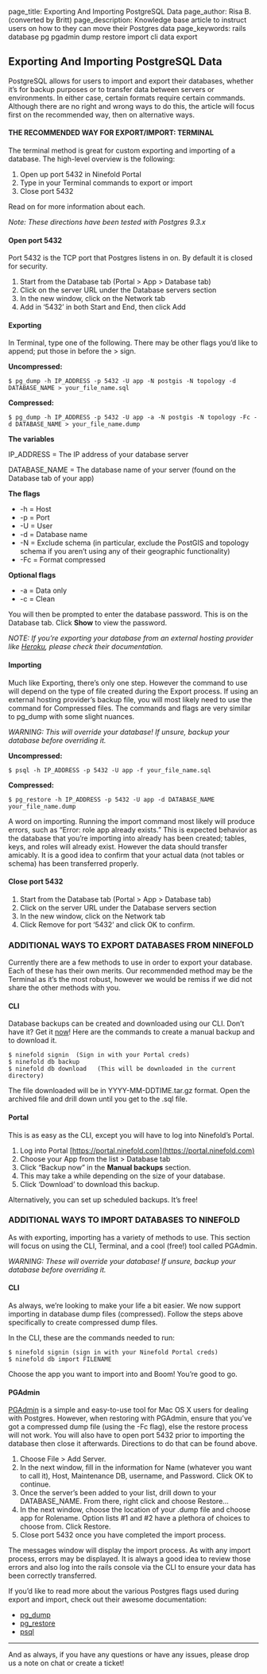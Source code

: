 page_title:       Exporting And Importing PostgreSQL Data
page_author:      Risa B. (converted by Britt)
page_description: Knowledge base article to instruct users on how to they can move their Postgres data
page_keywords:    rails database pg pgadmin dump restore import cli data export

## Exporting And Importing PostgreSQL Data

PostgreSQL allows for users to import and export their databases, whether it’s for backup purposes or to transfer data between servers or environments.  In either case, certain formats require certain commands.  Although there are no right and wrong ways to do this, the article will focus first on the recommended way, then on alternative ways.

#### THE RECOMMENDED WAY FOR EXPORT/IMPORT: TERMINAL
The terminal method is great for custom exporting and importing of a database. The high-level overview is the following:

1. Open up port 5432 in Ninefold Portal
2. Type in your Terminal commands to export or import
3. Close port 5432

Read on for more information about each.

_Note: These directions have been tested with Postgres 9.3.x_

#### Open port 5432

Port 5432 is the TCP port that Postgres listens in on.  By default it is closed for security.

1. Start from the Database tab (Portal > App > Database tab)
2. Click on the server URL under the Database servers section
3. In the new window, click on the Network tab
4. Add in ‘5432’ in both Start and End, then click Add

#### Exporting

In Terminal, type one of the following. There may be other flags you’d like to append; put those in before the > sign.  

__Uncompressed:__

	$ pg_dump -h IP_ADDRESS -p 5432 -U app -N postgis -N topology -d DATABASE_NAME > your_file_name.sql

__Compressed:__

	$ pg_dump -h IP_ADDRESS -p 5432 -U app -a -N postgis -N topology -Fc -d DATABASE_NAME > your_file_name.dump 

__The variables__

IP_ADDRESS = The IP address of your database server

DATABASE_NAME = The database name of your server (found on the Database tab of your app)

__The flags__

* -h = Host
* -p = Port
* -U = User
* -d = Database name
* -N = Exclude schema (in particular, exclude the PostGIS and topology schema if you aren’t using any of their geographic functionality)
* -Fc = Format compressed

__Optional flags__

* -a = Data only
* -c = Clean

You will then be prompted to enter the database password. This is on the Database tab. Click __Show__ to view the password.

_NOTE: If you’re exporting your database from an external hosting provider like [Heroku](https://devcenter.heroku.com/articles/heroku-postgres-import-export), please check their documentation._

#### Importing

Much like Exporting, there’s only one step. However the command to use will depend on the type of file created during the Export process.  If using an external hosting provider’s backup file, you will most likely need to use the command for Compressed files.  The commands and flags are very similar to pg_dump with some slight nuances.

_WARNING: This will override your database! If unsure, backup your database before overriding it._

__Uncompressed:__

	$ psql -h IP_ADDRESS -p 5432 -U app -f your_file_name.sql

__Compressed:__

	$ pg_restore -h IP_ADDRESS -p 5432 -U app -d DATABASE_NAME your_file_name.dump

A word on importing. Running the import command most likely will produce errors, such as “Error: role app already exists.”  This is expected behavior as the database that you’re importing into already has been created; tables, keys, and roles will already exist. However the data should transfer amicably. It is a good idea to confirm that your actual data (not tables or schema) has been transferred properly.

#### Close port 5432

1. Start from the Database tab (Portal > App > Database tab)
2. Click on the server URL under the Database servers section
3. In the new window, click on the Network tab
4. Click Remove for port ‘5432’ and click OK to confirm.

### ADDITIONAL WAYS TO EXPORT DATABASES FROM NINEFOLD

Currently there are a few methods to use in order to export your database.  Each of these has their own merits. Our recommended method may be the Terminal as it’s the most robust, however we would be remiss if we did not share the other methods with you.

#### CLI

Database backups can be created and downloaded using our CLI. Don’t have it? Get it [now](http://www.ninefold.com/docs/getstarted/how_to_install_and_utilize_the_cli)!  Here are the commands to create a manual backup and to download it.

	$ ninefold signin  (Sign in with your Portal creds)
	$ ninefold db backup   
	$ ninefold db download   (This will be downloaded in the current directory)

The file downloaded will be in YYYY-MM-DDTIME.tar.gz format. Open the archived file and drill down until you get to the .sql file.

#### Portal

This is as easy as the CLI, except you will have to log into Ninefold’s Portal.

1. Log into Portal [https://portal.ninefold.com](https://portal.ninefold.com)
2. Choose your App from the list > Database tab
3. Click “Backup now” in the __Manual backups__ section.
4. This may take a while depending on the size of your database.
5. Click ‘Download’ to download this backup.

Alternatively, you can set up scheduled backups. It’s free!  

### ADDITIONAL WAYS TO IMPORT DATABASES TO NINEFOLD
As with exporting, importing has a variety of methods to use. This section will focus on using the CLI, Terminal, and a cool (free!) tool called PGAdmin.

_WARNING: These will override your database! If unsure, backup your database before overriding it._

#### CLI

As always, we’re looking to make your life a bit easier. We now support importing in database dump files (compressed).  Follow the steps above specifically to create compressed dump files.

In the CLI, these are the commands needed to run:

	$ ninefold signin (sign in with your Ninefold Portal creds)
	$ ninefold db import FILENAME

Choose the app you want to import into and Boom! You’re good to go.

#### PGAdmin

[PGAdmin](http://www.pgadmin.org/) is a simple and easy-to-use tool for Mac OS X users for dealing with Postgres. However, when restoring with PGAdmin, ensure that you’ve got a compressed dump file (using the -Fc flag), else the restore process will not work.  You will also have to open port 5432 prior to importing the database then close it afterwards.  Directions to do that can be found above.  

1. Choose File > Add Server.
2. In the next window, fill in the information for Name (whatever you want to call it), Host, Maintenance DB, username, and Password. Click OK to continue.
3. Once the server’s been added to your list, drill down to your DATABASE_NAME.  From there, right click and choose Restore…
4. In the next window, choose the location of your .dump file and choose app for Rolename. Option lists #1 and #2 have a plethora of choices to choose from. Click Restore.
5. Close port 5432 once you have completed the import process.

The messages window will display the import process. As with any import process, errors may be displayed.  It is always a good idea to review those errors and also log into the rails console via the CLI to ensure your data has been correctly transferred.

If you’d like to read more about the various Postgres flags used during export and import, check out their awesome documentation:

* [pg_dump](http://www.postgresql.org/docs/9.2/static/app-pgdump.html)
* [pg_restore](http://www.postgresql.org/docs/9.2/static/app-pgrestore.html)
* [psql](http://www.postgresql.org/docs/9.2/static/app-psql.html)

----------------------

And as always, if you have any questions or have any issues, please drop us a note on chat or create a ticket!